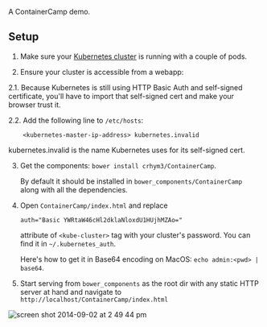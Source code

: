 A ContainerCamp demo.

## Setup

1. Make sure your [Kubernetes cluster][kubesetup] is running 
with a couple of pods.

2. Ensure your cluster is accessible from a webapp:

  2.1. Because Kubernetes is still using HTTP Basic Auth and self-signed certificate,
       you'll have to import that self-signed cert and make your browser trust it.

  2.2. Add the following line to  `/etc/hosts`:

        <kubernetes-master-ip-address> kubernetes.invalid

  kubernetes.invalid is the name Kubernetes uses for its self-signed cert.

3. Get the components: `bower install crhym3/ContainerCamp`.

   By default it should be installed in `bower_components/ContainerCamp` along with all
   the dependencies.

4. Open `ContainerCamp/index.html` and replace

   `auth="Basic YWRtaW46cHl2dklaNloxdU1HUjhMZAo="`

   attribute of `<kube-cluster>` tag with your cluster's password. You can find it in `~/.kubernetes_auth`.

   Here's how to get it in Base64 encoding on MacOS: `echo admin:<pwd> | base64`.

5. Start serving from `bower_components` as the root dir with any static HTTP server at hand and navigate to 
   `http://localhost/ContainerCamp/index.html`
  
  ![screen shot 2014-09-02 at 2 49 44 pm][screenshot]


[kubesetup]: https://github.com/GoogleCloudPlatform/kubernetes/blob/master/docs/getting-started-guides/gce.md "Kubernetes setup on GCE"
[screenshot]: https://cloud.githubusercontent.com/assets/25405/4119218/f0797dac-32a8-11e4-80ae-51aa8ccf9704.png
